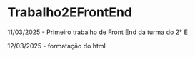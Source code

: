 # Trabalho2EFrontEnd
11/03/2025 - Primeiro trabalho de Front End da turma do 2° E

12/03/2025 - formatação do html
